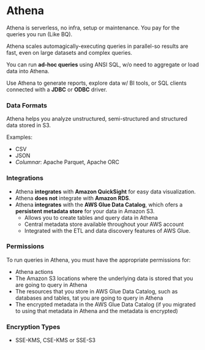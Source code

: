 # Athena

Athena is serverless, no infra, setup or maintenance. You pay for the queries you run (Like BQ).

Athena scales automagically-executing queries in parallel-so results are fast, even on large datasets and complex queries.

You can run **ad-hoc queries** using ANSI SQL, w/o need to aggregate or load data into Athena.

Use Athena to generate reports, explore data w/ BI tools, or SQL clients connected with a **JDBC** or **ODBC** driver.

### Data Formats

Athena helps you analyze unstructured, semi-structured and structured data stored in S3.

Examples:
- CSV
- JSON
- _Columnar_: Apache Parquet, Apache ORC

### Integrations

- Athena **integrates** with **Amazon QuickSight** for easy data visualization.
- Athena **does not** integrate with **Amazon RDS**.
- Athena **integrates** with the **AWS Glue Data Catalog**, which ofers a **persistent metadata store** for your data in Amazon S3.
    - Allows you to create tables and query data in Athena
    - Central metadata store available throughout your AWS account
    - Integrated with the ETL and data discovery features of AWS Glue.

### Permissions

To run queries in Athena, you must have the appropriate permissions for:
- Athena actions
- The Amazon S3 locations where the underlying data is stored that you are going to query in Athena
- The resources that you store in AWS Glue Data Catalog, such as databases and tables, tat you are going to query in Athena
- The encrypted metadata in the AWS Glue Data Catalog (if you migrated to using that metadata in Athena and the metadata is encrypted)

### Encryption Types
- SSE-KMS, CSE-KMS or SSE-S3